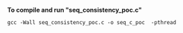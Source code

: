 **To compile and run "seq_consistency_poc.c"**
```
gcc -Wall seq_consistency_poc.c -o seq_c_poc  -pthread
```
